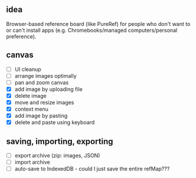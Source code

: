 ## idea

Browser-based reference board (like PureRef) for people who don't want to or can't install apps (e.g. Chromebooks/managed computers/personal preference).

## canvas

- [ ] UI cleanup
- [ ] arrange images optimally
- [ ] pan and zoom canvas
- [x] add image by uploading file
- [x] delete image
- [x] move and resize images
- [x] context menu
- [x] add image by pasting
- [x] delete and paste using keyboard

## saving, importing, exporting

- [ ] export archive (zip: images, JSON)
- [ ] import archive
- [ ] auto-save to IndexedDB - could I just save the entire refMap???
